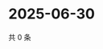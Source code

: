 # 2025-06-30

共 0 条

<!-- BEGIN ZHIHUVIDEO -->
<!-- 最后更新时间 Mon Jun 30 2025 02:14:34 GMT+0800 (China Standard Time) -->

<!-- END ZHIHUVIDEO -->
